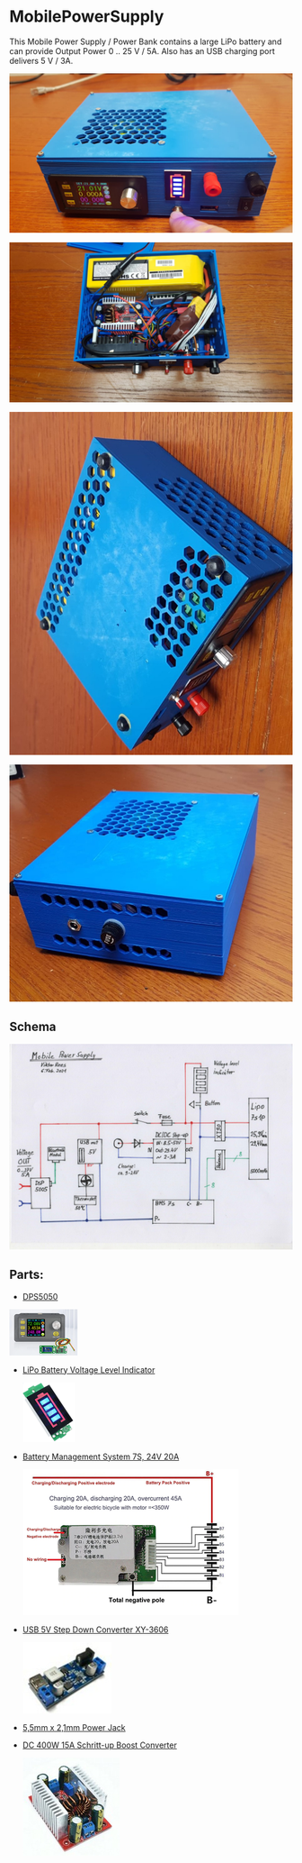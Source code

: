 # MobilePowerSupply



This Mobile Power Supply / Power Bank contains a large LiPo battery and can provide Output Power 0 .. 25 V / 5A. Also has an USB charging port delivers 5 V / 3A.



![Frontside](images/MPS-front.jpeg "MobilePowerSupply Frontside")

![opened](images/MPS-open-detail.jpeg "MobilePowerSupply opened")

![Bottom view](images/MPS-buttom.jpg "MobilePowerSupply Buttom View")

![left](images/MPS-left.jpeg "MobilePowerSupply left")


## Schema

![MobilePowerSupply Schema](MobilePowerSupply-Schema.jpg "MobilePowerSupply Schema")


## Parts: 

 - [DPS5050](https://de.aliexpress.com/item/4001237790968.html?spm=a2g0o.productlist.0.0.140f6143Yn8PFZ&algo_pvid=ebeb7a26-998e-4409-955f-403dc6c2bfdc&algo_expid=ebeb7a26-998e-4409-955f-403dc6c2bfdc-0&btsid=0b0a01f816125931079466340eec84&ws_ab_test=searchweb0_0,searchweb201602_,searchweb201603_)

 ![DPS5005](images/DPS5005.png "DPS5005")
- [LiPo Battery Voltage Level Indicator](
https://de.aliexpress.com/item/33033899015.html?spm=a2g0s.9042311.0.0.27424c4dz5OryB)

    ![Voltage Level Indicator](images/VoltageLeverIndicator.png "Voltage Level Indicator")
 
- [Battery Management System 7S,  24V 20A](https://www.aliexpress.com/snapshot/0.html?spm=a2g0s.9042647.6.2.23384c4d1xL56h&orderId=8002237916849920&productId=33060127967)

    ![BMS](images/BMS.png "BMS")
- [USB 5V Step Down Converter  XY-3606](https://de.aliexpress.com/item/32894669575.html?spm=a2g0s.12269583.0.0.39655eb741bDrY)

    ![5V StepDown Converter XY-3606_](images/XY-3606_5V_StepDown.jpg "XY-3606_5V_StepDown.jpg")

- [5,5mm x 2,1mm Power Jack](https://de.aliexpress.com/item/32998053822.html?spm=a2g0s.12269583.0.0.23bc6e835vU3Q4)

- [DC 400W 15A Schritt-up Boost Converter](https://de.aliexpress.com/item/32946740719.html?spm=a2g0s.9042311.0.0.1ec64c4duLV4ig)

    ![DC 400W 15A Step-up Boost Converter](images/DC_400W_15A_Schritt-up_Boost_Converter.jpg "XY-3606_5V_StepDown.jpg")

    
